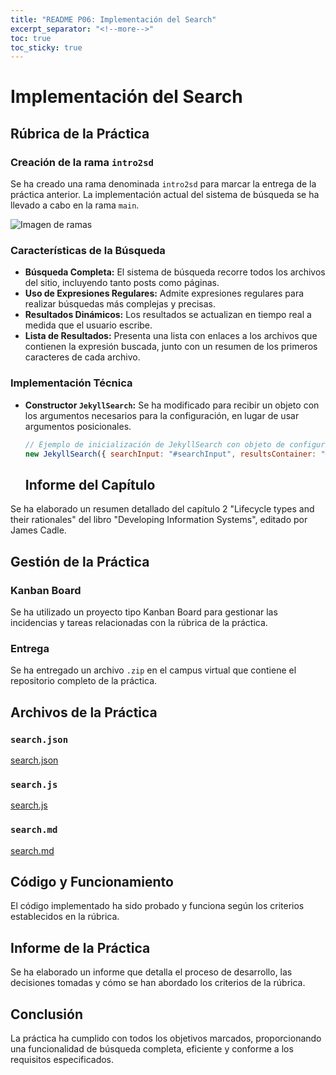 ```yaml
---
title: "README P06: Implementación del Search"
excerpt_separator: "<!--more-->"
toc: true
toc_sticky: true
---
```


# Implementación del Search

## Rúbrica de la Práctica

### Creación de la rama `intro2sd`

Se ha creado una rama denominada `intro2sd` para marcar la entrega de la práctica anterior. La implementación actual del sistema de búsqueda se ha llevado a cabo en la rama `main`.

![Imagen de ramas](../img/branches.png)

### Características de la Búsqueda

- **Búsqueda Completa:** El sistema de búsqueda recorre todos los archivos del sitio, incluyendo tanto posts como páginas.
- **Uso de Expresiones Regulares:** Admite expresiones regulares para realizar búsquedas más complejas y precisas.
- **Resultados Dinámicos:** Los resultados se actualizan en tiempo real a medida que el usuario escribe.
- **Lista de Resultados:** Presenta una lista con enlaces a los archivos que contienen la expresión buscada, junto con un resumen de los primeros caracteres de cada archivo.

### Implementación Técnica

- **Constructor `JekyllSearch`:** Se ha modificado para recibir un objeto con los argumentos necesarios para la configuración, en lugar de usar argumentos posicionales.
  
  ```javascript
  // Ejemplo de inicialización de JekyllSearch con objeto de configuración
  new JekyllSearch({ searchInput: "#searchInput", resultsContainer: "#resultsContainer", jsonData: "/search.json" });
  ```
  ## Informe del Capítulo
Se ha elaborado un resumen detallado del capítulo 2 "Lifecycle types and their rationales" del libro "Developing Information Systems", editado por James Cadle.

## Gestión de la Práctica

### Kanban Board
Se ha utilizado un proyecto tipo Kanban Board para gestionar las incidencias y tareas relacionadas con la rúbrica de la práctica.

### Entrega
Se ha entregado un archivo `.zip` en el campus virtual que contiene el repositorio completo de la práctica.

## Archivos de la Práctica

### `search.json`
[search.json](./assets/src/search.json)

### `search.js`
[search.js](./assets/src/search.js)

### `search.md`
[search.md](./search.md)
## Código y Funcionamiento
El código implementado ha sido probado y funciona según los criterios establecidos en la rúbrica.

## Informe de la Práctica
Se ha elaborado un informe que detalla el proceso de desarrollo, las decisiones tomadas y cómo se han abordado los criterios de la rúbrica.

## Conclusión
La práctica ha cumplido con todos los objetivos marcados, proporcionando una funcionalidad de búsqueda completa, eficiente y conforme a los requisitos especificados.
